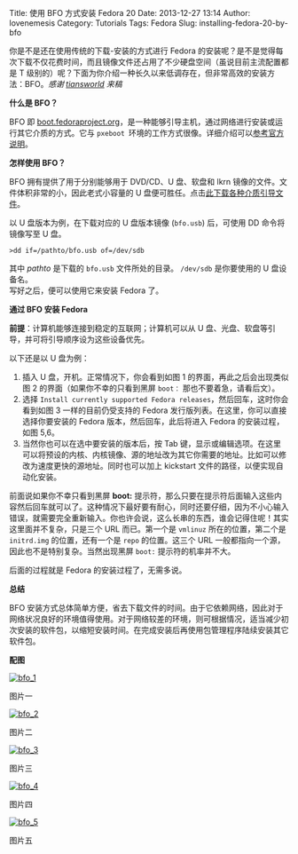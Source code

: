 Title: 使用 BFO 方式安装 Fedora 20
Date: 2013-12-27 13:14
Author: lovenemesis
Category: Tutorials
Tags: Fedora
Slug: installing-fedora-20-by-bfo

你是不是还在使用传统的下载-安装的方式进行 Fedora
的安装呢？是不是觉得每次下载不仅花费时间，而且镜像文件还占用了不少硬盘空间（虽说目前主流配置都是
T
级别的）呢？下面为你介绍一种长久以来低调存在，但非常高效的安装方法：BFO。*感谢
[tiansworld](https://fedoraproject.org/wiki/User:Tiansworld) 来稿*

**什么是 BFO？**

BFO 即
[boot.fedoraproject.org](http://boot.fedoraproject.org)，是一种能够引导主机，通过网络进行安装或运行其它介质的方式。它与
`pxeboot `环境的工作方式很像。详细介绍可以[参考官方说明](http://boot.fedoraproject.org)。

**怎样使用 BFO？**

BFO 拥有提供了用于分别能够用于 DVD/CD、U 盘、软盘和 lkrn
镜像的文件。文件体积非常的小，因此老式小容量的 U
盘便可胜任。点击[此下载各种介质引导文件](http://boot.fedoraproject.org/en/download)。

以 U 盘版本为例，在下载对应的 U 盘版本镜像 (`bfo.usb`) 后，可使用 DD
命令将镜像写至 U 盘。

`>dd if=/pathto/bfo.usb of=/dev/sdb`

其中 *pathto* 是下载的 `bfo.usb` 文件所处的目录。 `/dev/sdb`
是你要使用的 U 盘设备名。  
写好之后，便可以使用它来安装 Fedora 了。

**通过 BFO 安装 Fedora**

**前提**：计算机能够连接到稳定的互联网；计算机可以从 U
盘、光盘、软盘等引导，并可将引导顺序设为这些设备优先。

以下还是以 U 盘为例：

1.  插入 U 盘，开机。正常情况下，你会看到如图 1
    的界面，再此之后会出现类似图 2 的界面（如果你不幸的只看到黑屏
    `boot：` 那也不要着急，请看后文）。
2.  选择
    `Install currently supported Fedora releases`，然后回车，这时你会看到如图
    3 一样的目前仍受支持的 Fedora
    发行版列表。在这里，你可以直接选择你要安装的 Fedora
    版本，然后回车，此后将进入 Fedora 的安装过程，如图 5,6。
3.  当然你也可以在选中要安装的版本后，按 Tab
    键，显示或编辑选项。在这里可以将预设的内核、内核镜像、源的地址改为其它你需要的地址。比如可以修改为速度更快的源地址。同时也可以加上
    kickstart 文件的路径，以便实现自动化安装。

前面说如果你不幸只看到黑屏 **boot:**
提示符，那么只要在提示符后面输入这些内容然后回车就可以了。这种情况下最好要有耐心，同时还要仔细，因为不小心输入错误，就需要完全重新输入。你也许会说，这么长串的东西，谁会记得住呢！其实这里面并不复杂，只是三个
URL 而已。第一个是 `vmlinuz` 所在的位置，第二个是 `initrd.img`
的位置，还有一个是 `repo` 的位置。这三个 URL
一般都指向一个源，因此也不是特别复杂。当然出现黑屏 `boot:`
提示符的机率并不大。

后面的过程就是 Fedora 的安装过程了，无需多说。

**总结**

BFO
安装方式总体简单方便，省去下载文件的时间。由于它依赖网络，因此对于网络状况良好的环境值得使用。对于网络较差的环境，则可根据情况，适当减少初次安装的软件包，以缩短安装时间。在完成安装后再使用包管理程序陆续安装其它软件包。

**配图**

[![bfo\_1](http://lt-file.b0.upaiyun.com/files/2013/12/bfo_1.png)](http://lt-file.b0.upaiyun.com/files/2013/12/bfo_1.png)

图片一

[![bfo\_2](http://lt-file.b0.upaiyun.com/files/2013/12/bfo_2.png)](http://lt-file.b0.upaiyun.com/files/2013/12/bfo_2.png)

图片二

[![bfo\_3](http://lt-file.b0.upaiyun.com/files/2013/12/bfo_3.png)](http://lt-file.b0.upaiyun.com/files/2013/12/bfo_3.png)

图片三

[![bfo\_4](http://lt-file.b0.upaiyun.com/files/2013/12/bfo_4.png)](http://lt-file.b0.upaiyun.com/files/2013/12/bfo_4.png)

图片四

[![bfo\_5](http://lt-file.b0.upaiyun.com/files/2013/12/bfo_5.png)](http://lt-file.b0.upaiyun.com/files/2013/12/bfo_5.png)

图片五

